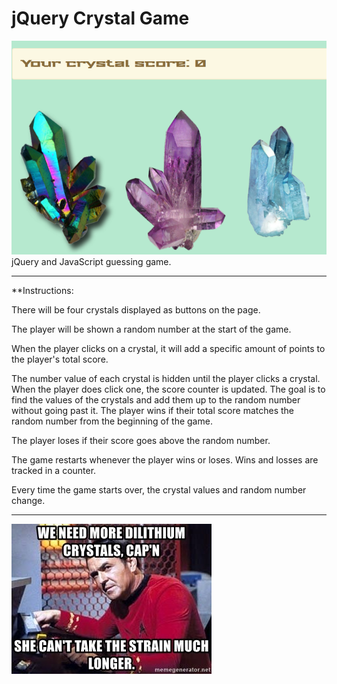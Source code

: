 # jQuery Crystal Game
![Crystals](/assets/images/crystals.png)
jQuery and JavaScript guessing game.
<hr>
**Instructions:

There will be four crystals displayed as buttons on the page.

The player will be shown a random number at the start of the game.

When the player clicks on a crystal, it will add a specific amount of points to the player's total score.

The number value of each crystal is hidden until the player clicks a crystal.
When the player does click one, the score counter is updated.
The goal is to find the values of the crystals and add them up to the random number without going past it.
The player wins if their total score matches the random number from the beginning of the game.

The player loses if their score goes above the random number.

The game restarts whenever the player wins or loses. Wins and losses are tracked in a counter.

Every time the game starts over, the crystal values and random number change.

<hr>

![Crystals](/assets/images/scottyMeme.jpg)
